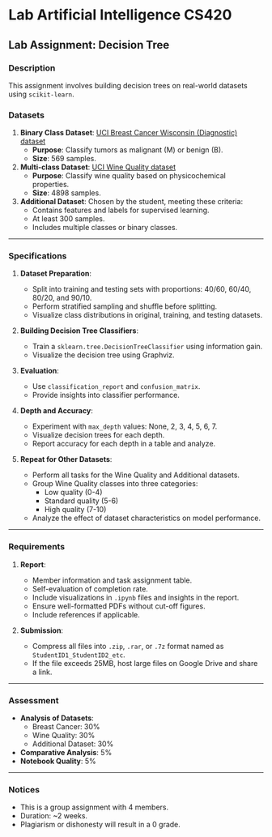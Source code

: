 # Lab Artificial Intelligence CS420

## Lab Assignment: Decision Tree

### Description
This assignment involves building decision trees on real-world datasets using `scikit-learn`.

### Datasets
1. **Binary Class Dataset**: [UCI Breast Cancer Wisconsin (Diagnostic) dataset](https://archive.ics.uci.edu/dataset/17/breast+cancer+wisconsin+diagnostic)
   - **Purpose**: Classify tumors as malignant (M) or benign (B).
   - **Size**: 569 samples.
2. **Multi-class Dataset**: [UCI Wine Quality dataset](https://archive.ics.uci.edu/dataset/186/wine+quality)
   - **Purpose**: Classify wine quality based on physicochemical properties.
   - **Size**: 4898 samples.
3. **Additional Dataset**: Chosen by the student, meeting these criteria:
   - Contains features and labels for supervised learning.
   - At least 300 samples.
   - Includes multiple classes or binary classes.

---

### Specifications
1. **Dataset Preparation**:
   - Split into training and testing sets with proportions: 40/60, 60/40, 80/20, and 90/10.
   - Perform stratified sampling and shuffle before splitting.
   - Visualize class distributions in original, training, and testing datasets.

2. **Building Decision Tree Classifiers**:
   - Train a `sklearn.tree.DecisionTreeClassifier` using information gain.
   - Visualize the decision tree using Graphviz.

3. **Evaluation**:
   - Use `classification_report` and `confusion_matrix`.
   - Provide insights into classifier performance.

4. **Depth and Accuracy**:
   - Experiment with `max_depth` values: None, 2, 3, 4, 5, 6, 7.
   - Visualize decision trees for each depth.
   - Report accuracy for each depth in a table and analyze.

5. **Repeat for Other Datasets**:
   - Perform all tasks for the Wine Quality and Additional datasets.
   - Group Wine Quality classes into three categories:
     - Low quality (0-4)
     - Standard quality (5-6)
     - High quality (7-10)
   - Analyze the effect of dataset characteristics on model performance.

---

### Requirements
1. **Report**:
   - Member information and task assignment table.
   - Self-evaluation of completion rate.
   - Include visualizations in `.ipynb` files and insights in the report.
   - Ensure well-formatted PDFs without cut-off figures.
   - Include references if applicable.

2. **Submission**:
   - Compress all files into `.zip`, `.rar`, or `.7z` format named as `StudentID1_StudentID2_etc`.
   - If the file exceeds 25MB, host large files on Google Drive and share a link.

---

### Assessment
- **Analysis of Datasets**:
  - Breast Cancer: 30%
  - Wine Quality: 30%
  - Additional Dataset: 30%
- **Comparative Analysis**: 5%
- **Notebook Quality**: 5%

---

### Notices
- This is a group assignment with 4 members.
- Duration: ~2 weeks.
- Plagiarism or dishonesty will result in a 0 grade.
